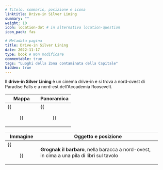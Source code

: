 ```yaml
---
# Titolo, sommario, posizione e icona
linktitle: Drive-in Silver Lining
summary: ""
weight: 10
icon: location-dot # in alternativa location-question
icon_pack: fas

# Metadata pagina
title: Drive-in Silver Lining
date: 2022-11-17
type: book # Non modificare
commentable: true
tags: "Luoghi della Zona contaminata della Capitale"
hidden: true
---
```


<div class="fo3">


Il **drive-in Silver Lining** è un cinema drive-in e si trova a nord-ovest di Paradise Falls e a nord-est dell'Accademia Roosevelt.

| Mappa                                        | Panoramica                                        |
| -------------------------------------------- | ------------------------------------------------- |
| {{<figure src="fo3/Silver_Lining_DI_loc.webp">}} | {{<figure src="fo3/Fo3_Silver_Lining_DriveIn.webp">}} |

| Immagine                                                             | Oggetto e posizione                                                                        |
| -------------------------------------------------------------------- | ------------------------------------------------------------------------------------------ |
| {{<figure src="fo3/Silver_Lining_Drive-In_Grognak_the_barbarian.webp">}} | **Grognak il barbaro**, nella baracca a nord-ovest, in cima a una pila di libri sul tavolo |

</div>